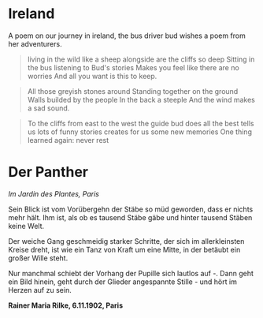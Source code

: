 # Ireland
A poem on our journey in ireland, the bus driver bud wishes a poem from her adventurers. 

> living in the wild like a sheep
alongside are the cliffs so deep
Sitting in the bus listening to Bud's stories
Makes you feel like there are no worries
And all you want is this to keep.

> All those greyish stones around
Standing together on the ground
Walls builded by the people
In the back a steeple
And the wind makes a sad sound.

> To the cliffs from east to the west
the guide bud does all the best
tells us lots of funny stories
creates for us some new memories
One thing learned again: never rest

# Der Panther

*Im Jardin des Plantes, Paris*

Sein Blick ist vom Vorübergehn der Stäbe
so müd geworden, dass er nichts mehr hält.
Ihm ist, als ob es tausend Stäbe gäbe
und hinter tausend Stäben keine Welt.

Der weiche Gang geschmeidig starker Schritte,
der sich im allerkleinsten Kreise dreht,
ist wie ein Tanz von Kraft um eine Mitte,
in der betäubt ein großer Wille steht.

Nur manchmal schiebt der Vorhang der Pupille
sich lautlos auf -. Dann geht ein Bild hinein,
geht durch der Glieder angespannte Stille -
und hört im Herzen auf zu sein.


**Rainer Maria Rilke, 6.11.1902, Paris**
